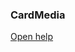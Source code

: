 ### CardMedia

<a href="http://www.material-ui.com/#/components/card" target="_blank">Open help</a>
